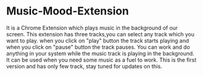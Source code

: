 # Music-Mood-Extension
It is a Chrome Extension which plays music in the background of our screen.
This extension has three tracks,you can select any track which you want to play.
when you click on "play" button the track starts playing and when you click on "pause" button the track pauses.
You can work and do anything in your system while the music track is playing in the background.
It can be used when you need some music as a fuel to work.
This is the first version and has only few track, stay tuned for updates on this.

